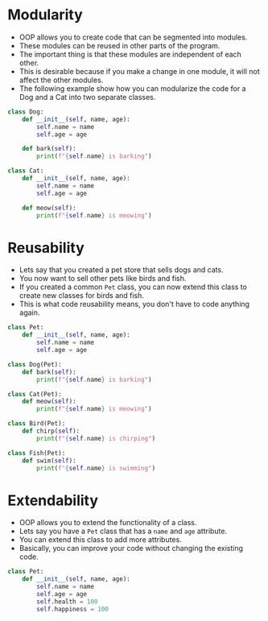 # Modularity
+ OOP allows you to create code that can be segmented into modules.
+ These modules can be reused in other parts of the program.
+ The important thing is that these modules are independent of each other.
+ This is desirable because if you make a change in one module, it will not affect the other modules.
+ The following example show how you can modularize the code for a Dog and a Cat into two separate classes.
```python
class Dog:
    def __init__(self, name, age):
        self.name = name
        self.age = age

    def bark(self):
        print(f"{self.name} is barking")

class Cat:
    def __init__(self, name, age):
        self.name = name
        self.age = age

    def meow(self):
        print(f"{self.name} is meowing")
```

# Reusability
+ Lets say that you created a pet store that sells dogs and cats.
+ You now want to sell other pets like birds and fish.
+ If you created a common `Pet` class, you can now extend this class to create new classes for birds and fish.
+ This is what code reusability means, you don't have to code anything again.
```python
class Pet:
    def __init__(self, name, age):
        self.name = name
        self.age = age

class Dog(Pet):
    def bark(self):
        print(f"{self.name} is barking")

class Cat(Pet):
    def meow(self):
        print(f"{self.name} is meowing")

class Bird(Pet):
    def chirp(self):
        print(f"{self.name} is chirping")

class Fish(Pet):
    def swim(self):
        print(f"{self.name} is swimming")
```

# Extendability
+ OOP allows you to extend the functionality of a class.
+ Lets say you have a `Pet` class that has a `name` and `age` attribute.
+ You can extend this class to add more attributes.
+ Basically, you can improve your code without changing the existing code.
```python
class Pet:
    def __init__(self, name, age):
        self.name = name
        self.age = age
        self.health = 100
        self.happiness = 100
```
